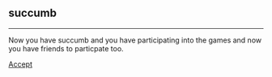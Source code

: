 ## succumb
----
Now you have succumb and you have participating into the games and now you have friends to particpate too. 

[Accept](accept.md)
